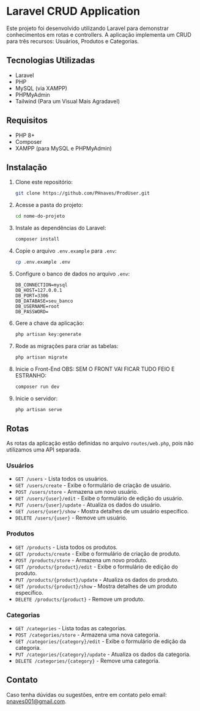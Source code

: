 # Laravel CRUD Application

Este projeto foi desenvolvido utilizando Laravel para demonstrar conhecimentos em rotas e controllers. A aplicação implementa um CRUD para três recursos: Usuários, Produtos e Categorias.

## Tecnologias Utilizadas
- Laravel
- PHP
- MySQL (via XAMPP)
- PHPMyAdmin
- Tailwind (Para um Visual Mais Agradavel)

## Requisitos
- PHP 8+
- Composer
- XAMPP (para MySQL e PHPMyAdmin)

## Instalação
1. Clone este repositório:
   ```bash
   git clone https://github.com/PHnaves/ProdUser.git
   ```
2. Acesse a pasta do projeto:
   ```bash
   cd nome-do-projeto
   ```
3. Instale as dependências do Laravel:
   ```bash
   composer install
   ```
4. Copie o arquivo `.env.example` para `.env`:
   ```bash
   cp .env.example .env
   ```
5. Configure o banco de dados no arquivo `.env`:
   ```env
   DB_CONNECTION=mysql
   DB_HOST=127.0.0.1
   DB_PORT=3306
   DB_DATABASE=seu_banco
   DB_USERNAME=root
   DB_PASSWORD=
   ```
6. Gere a chave da aplicação:
   ```bash
   php artisan key:generate
   ```
7. Rode as migrações para criar as tabelas:
   ```bash
   php artisan migrate
   ```
8. Inicie o Front-End OBS: SEM O FRONT VAI FICAR TUDO FEIO E ESTRANHO:
   ```bash
   composer run dev
   ```   
9. Inicie o servidor:
   ```bash
   php artisan serve
   ```

## Rotas
As rotas da aplicação estão definidas no arquivo `routes/web.php`, pois não utilizamos uma API separada.

### Usuários
- `GET /users` - Lista todos os usuários.
- `GET /users/create` - Exibe o formulário de criação de usuário.
- `POST /users/store` - Armazena um novo usuário.
- `GET /users/{user}/edit` - Exibe o formulário de edição do usuário.
- `PUT /users/{user}/update` - Atualiza os dados do usuário.
- `GET /users/{user}/show` - Mostra detalhes de um usuário específico.
- `DELETE /users/{user}` - Remove um usuário.

### Produtos
- `GET /products` - Lista todos os produtos.
- `GET /products/create` - Exibe o formulário de criação de produto.
- `POST /products/store` - Armazena um novo produto.
- `GET /products/{product}/edit` - Exibe o formulário de edição do produto.
- `PUT /products/{product}/update` - Atualiza os dados do produto.
- `GET /products/{product}/show` - Mostra detalhes de um produto específico.
- `DELETE /products/{product}` - Remove um produto.

### Categorias
- `GET /categories` - Lista todas as categorias.
- `POST /categories/store` - Armazena uma nova categoria.
- `GET /categories/{category}/edit` - Exibe o formulário de edição da categoria.
- `PUT /categories/{category}/update` - Atualiza os dados da categoria.
- `DELETE /categories/{category}` - Remove uma categoria.


## Contato
Caso tenha dúvidas ou sugestões, entre em contato pelo email: pnaves001@gmail.com.

